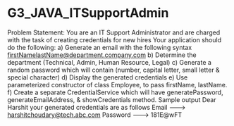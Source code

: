 # G3_JAVA_ITSupportAdmin
Problem Statement:
You are an IT Support Administrator and are charged with the task of creating credentials for 
new hires
Your application should do the following:
a) Generate an email with the following syntax
firstNamelastName@department.company.com
b) Determine the department (Technical, Admin, Human Resource, Legal)
c) Generate a random password which will contain (number, capital letter, small letter & 
special character)
d) Display the generated credentials
e) Use parameterized constructor of class Employee, to pass firstName, lastName.
f) Create a separate CredentialService which will have generatePassword, 
generateEmailAddress, & showCredentials method.
Sample output
Dear Harshit your generated credentials are as follows
Email ---> harshitchoudary@tech.abc.com
Password ---> 181E@wFT
